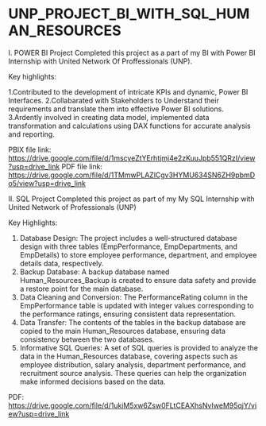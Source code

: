 # UNP_PROJECT_BI_WITH_SQL_HUMAN_RESOURCES
I. POWER BI Project
Completed this project as a part of my BI with Power BI Internship with United Network Of Proffessionals (UNP).

Key highlights:

1.Contributed to the development of intricate KPIs and dynamic, Power BI Interfaces.
2.Collabarated with Stakeholders to Understand their requirements and translate them into effective Power BI solutions.
3.Ardently involved in creating data model, implemented data transformation and calculations using DAX functions for accurate analysis and reporting.

PBIX file link: https://drive.google.com/file/d/1mscyeZtYErhtjmj4e2zKuuJpb551QRzI/view?usp=drive_link
PDF file link: https://drive.google.com/file/d/1TMmwPLAZlCgv3HYMU634SN6ZH9pbmDo5/view?usp=drive_link


II. SQL Project
Completed this project as part of my My SQL Internship with United Network of Professionals (UNP)

Key Highlights:

1) Database Design: The project includes a well-structured database design with three tables (EmpPerformance, EmpDepartments, and EmpDetails) to store employee performance, department, and employee details data, respectively.
2) Backup Database: A backup database named Human_Resources_Backup is created to ensure data safety and provide a restore point for the main database.
3) Data Cleaning and Conversion: The PerformanceRating column in the EmpPerformance table is updated with integer values corresponding to the performance ratings, ensuring consistent data representation.
4) Data Transfer: The contents of the tables in the backup database are copied to the main Human_Resources database, ensuring data consistency between the two databases.
5) Informative SQL Queries: A set of SQL queries is provided to analyze the data in the Human_Resources database, covering aspects such as employee distribution, salary analysis, department performance, and recruitment source analysis. These queries can help the organization make informed decisions based on the data.

PDF: https://drive.google.com/file/d/1ukiM5xw6Zsw0FLtCEAXhsNvIweM95qjY/view?usp=drive_link
